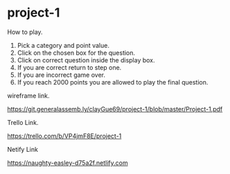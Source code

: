 # project-1

How to play.
1. Pick a category and point value.
2. Click on the chosen box for the question.
3. Click on correct question  inside the display box.
4. If you are correct return to step one.
5. If you are incorrect game over.
6. If you reach 2000 points you are allowed to play the final question.

wireframe link.

https://git.generalassemb.ly/clayGue69/project-1/blob/master/Project-1.pdf
      

Trello Link.

https://trello.com/b/VP4jmF8E/project-1

Netify Link

https://naughty-easley-d75a2f.netlify.com